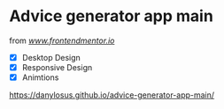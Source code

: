 # Advice generator app main

from *www.frontendmentor.io*

- [x] Desktop Design
- [x] Responsive Design
- [x] Animtions

https://danylosus.github.io/advice-generator-app-main/
